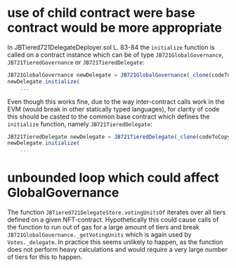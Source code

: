 # use of child contract were base contract would be more appropriate
In JBTiered721DelegateDeployer.sol L. 83-84 the `initialize` function is called on a contract instance which can be of type `JB721GlobalGovernance`, `JB721TieredGovernance` or `JB721TieredDelegate`:
```js
JB721GlobalGovernance newDelegate = JB721GlobalGovernance(_clone(codeToCopy));
newDelegate.initialize(
    ...
```
Even though this works fine, due to the way inter-contract calls work in the EVM (would break in other statically typed languages), for clarity of code this should be casted to the common base contract which defines the `initialize` function, namely `JB721TieredDelegate`:
```js
JB721TieredDelegate newDelegate = JB721TieredDelegate(_clone(codeToCopy));
newDelegate.initialize(
    ...
```

# unbounded loop which could affect GlobalGovernance
The function `JBTiered721DelegateStore.votingUnitsOf` iterates over all tiers defined on a given NFT-contract. Hypothetically this could cause calls of the function to run out of gas for a large amount of tiers and break `JB721GlobalGovernance._getVotingUnits` which is again used by `Votes._delegate`. In practice this seems unlikely to happen, as the function does not perform heavy calculations and would require a very large number of tiers for this to happen.